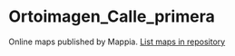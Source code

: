 # Ortoimagen_Calle_primera
Online maps published by Mappia. [List maps in repository](https://maps.csr.ufmg.br/calculator/?map=&amp;queryid=152&amp;listRepository=Repository&amp;storeurl=https://github.com/EDROMEROR/Ortoimagen_Calle_primera/)
